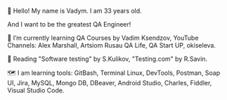 👋 Hello! My name is Vadym. I am 33 years old.

And I want to be the greatest QA Engineer!

🌱 I’m currently learning QA Courses by Vadim Ksendzov, YouTube Channels: Alex Marshall, Artsiom Rusau QA Life, QA Start UP, okiseleva.

💬 Reading "Software testing" by S.Kulikov, "Testing.com" by R.Savin.

🗺️ I am learning tools: GitBash, Terminal Linux, DevTools, Postman, Soap UI, Jira, MySQL, Mongo DB, DBeaver, Android Studio, Charles, Fiddler, Visual Studio Code.
